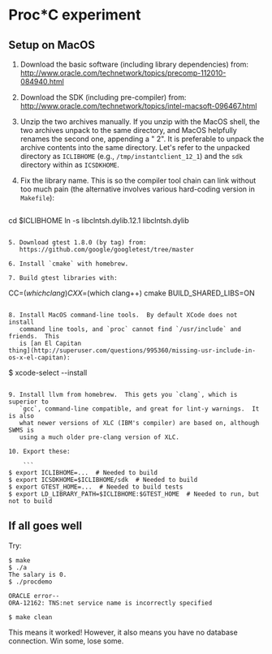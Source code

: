 # Proc*C experiment

## Setup on MacOS

1. Download the basic software (including library dependencies) from:
   http://www.oracle.com/technetwork/topics/precomp-112010-084940.html

2. Download the SDK (including pre-compiler) from:
   http://www.oracle.com/technetwork/topics/intel-macsoft-096467.html

3. Unzip the two archives manually.  If you unzip with the MacOS shell, the
   two archives unpack to the same directory, and MacOS helpfully renames the
   second one, appending a " 2".  It is preferable to unpack the archive
   contents into the same directory.  Let's refer to the unpacked directory
   as `ICLIBHOME` (e.g., `/tmp/instantclient_12_1`) and the `sdk` directory
   within as `ICSDKHOME`.

4. Fix the library name.  This is so the compiler tool chain can link without
   too much pain (the alternative involves various hard-coding version in
   `Makefile`):

   ```
cd $ICLIBHOME
ln -s libclntsh.dylib.12.1 libclntsh.dylib
```

5. Download gtest 1.8.0 (by tag) from:
   https://github.com/google/googletest/tree/master

6. Install `cmake` with homebrew.

7. Build gtest libraries with:

   ```
CC=$(which clang) CXX=$(which clang++) cmake BUILD_SHARED_LIBS=ON
```

8. Install MacOS command-line tools.  By default XCode does not install
   command line tools, and `proc` cannot find `/usr/include` and friends.  This
   is [an El Capitan
thing](http://superuser.com/questions/995360/missing-usr-include-in-os-x-el-capitan):

   ```
$ xcode-select --install
```

9. Install llvm from homebrew.  This gets you `clang`, which is superior to
   `gcc`, command-line compatible, and great for lint-y warnings.  It is also
   what newer versions of XLC (IBM's compiler) are based on, although SWMS is
   using a much older pre-clang version of XLC.

10. Export these:

    ```
$ export ICLIBHOME=...  # Needed to build
$ export ICSDKHOME=$ICLIBHOME/sdk  # Needed to build
$ export GTEST_HOME=...  # Needed to build tests
$ export LD_LIBRARY_PATH=$ICLIBHOME:$GTEST_HOME  # Needed to run, but not to build
```

## If all goes well

Try:
```
$ make
$ ./a
The salary is 0.
$ ./procdemo

ORACLE error--
ORA-12162: TNS:net service name is incorrectly specified

$ make clean
```
This means it worked!  However, it also means you have no database connection.
Win some, lose some.
